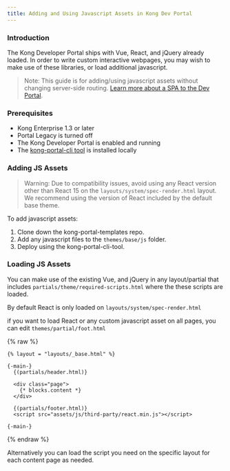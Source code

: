 ```yaml
---
title: Adding and Using Javascript Assets in Kong Dev Portal
---
```


### Introduction

The Kong Developer Portal ships with Vue, React, and jQuery already loaded. In order to write custom interactive webpages, you may wish to make use of these libraries, or load additional javascript.

> Note: This guide is for adding/using javascript assets without changing server-side routing. [Learn more about a SPA to the Dev Portal](/enterprise/{{page.kong_version}}/developer-portal/theme-customization/single-page-app).

### Prerequisites

* Kong Enterprise 1.3 or later
* Portal Legacy is turned off
* The Kong Developer Portal is enabled and running
* The [kong-portal-cli tool](/enterprise/{{page.kong_version}}/developer-portal/helpers/cli) is installed locally


### Adding JS Assets
> Warning: Due to compatibility issues, avoid using any React version other than React 15 on the `layouts/system/spec-render.html` layout. We recommend using the version of React included by the default base theme. 

To add javascript assets:
1. Clone down the kong-portal-templates repo.
2. Add any javascript files to the `themes/base/js` folder.
3. Deploy using the kong-portal-cli-tool.


### Loading JS Assets

You can make use of the existing Vue, and jQuery in any layout/partial that includes `partials/theme/required-scripts.html` where the these scripts are loaded.

By default React is only loaded on `layouts/system/spec-render.html`

if you want to load React or any custom javascript asset on all pages, you can edit `themes/partial/foot.html`


{% raw %}
```
{% layout = "layouts/_base.html" %}

{-main-}
  {(partials/header.html)}

  <div class="page">
    {* blocks.content *}
  </div>

  {(partials/footer.html)}
  <script src="assets/js/third-party/react.min.js"></script>

{-main-}
```
{% endraw %}

Alternatively you can load the script you need on the specific layout for each content page as needed.
